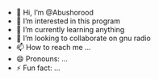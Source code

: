 - 👋 Hi, I’m @Abushorood
- 👀 I’m interested in this program
- 🌱 I’m currently learning anything
- 💞️ I’m looking to collaborate on gnu radio
- 📫 How to reach me ...
- 😄 Pronouns: ...
- ⚡ Fun fact: ...

<!---
Abushorood/Abushorood is a ✨ special ✨ repository because its `README.md` (this file) appears on your GitHub profile.
You can click the Preview link to take a look at your changes.
--->
